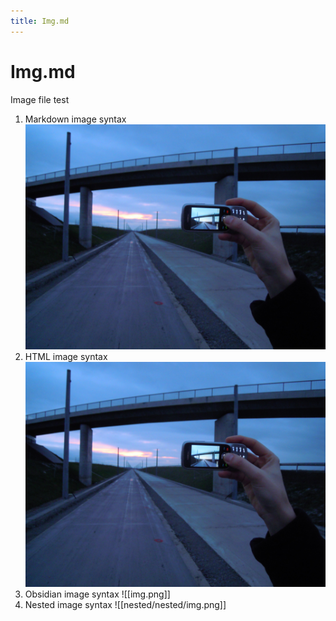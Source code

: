 ```yaml
---
title: Img.md
---
```


# Img.md

Image file test

1. Markdown image syntax
   ![Image](./img.png)
2. HTML image syntax
   <img src="./img.png" alt="Image" />
3. Obsidian image syntax
   ![[img.png]]
4. Nested image syntax
   ![[nested/nested/img.png]]

